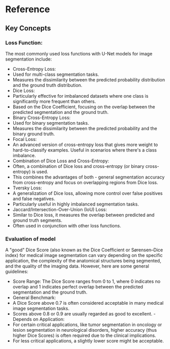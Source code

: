 # Reference

## Key Concepts

### Loss Function:
The most commonly used loss functions with U-Net models for image segmentation include:

- Cross-Entropy Loss: 
 - Used for multi-class segmentation tasks.
 - Measures the dissimilarity between the predicted probability distribution and the ground truth distribution.
- Dice Loss:
 - Particularly effective for imbalanced datasets where one class is significantly more frequent than others.
 - Based on the Dice Coefficient, focusing on the overlap between the predicted segmentation and the ground truth.
- Binary Cross-Entropy Loss:
 - Used for binary segmentation tasks.
 - Measures the dissimilarity between the predicted probability and the binary ground truth.
- Focal Loss:
 - An advanced version of cross-entropy loss that gives more weight to hard-to-classify examples.
  Useful in scenarios where there's a class imbalance.
- Combination of Dice Loss and Cross-Entropy:
 - Often, a combination of Dice loss and cross-entropy (or binary cross-entropy) is used.
 - This combines the advantages of both - general segmentation accuracy from cross-entropy and focus on overlapping regions from Dice loss.
- Tversky Loss:
 - A generalization of Dice loss, allowing more control over false positives and false negatives.
 - Particularly useful in highly imbalanced segmentation tasks.
- Jaccard/Intersection-Over-Union (IoU) Loss:
 - Similar to Dice loss, it measures the overlap between predicted and ground truth segments.
 - Often used in conjunction with other loss functions.

 ### Evaluation of model

A "good" Dice Score (also known as the Dice Coefficient or Sørensen–Dice index) for medical image segmentation can vary depending on the specific application, the complexity of the anatomical structures being segmented, and the quality of the imaging data. However, here are some general guidelines:

- Score Range: The Dice Score ranges from 0 to 1, where 0 indicates no overlap and 1 indicates perfect overlap between the predicted segmentation and the ground truth.
- General Benchmark:
 - A Dice Score above 0.7 is often considered acceptable in many medical image segmentation tasks.
 - Scores above 0.8 or 0.9 are usually regarded as good to excellent.
-Depends on Application:
 - For certain critical applications, like tumor segmentation in oncology or lesion segmentation in neurological disorders, higher accuracy (thus higher Dice Scores) is often required due to the clinical implications.
 - For less critical applications, a slightly lower score might be acceptable.
